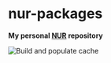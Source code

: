 # nur-packages

**My personal [NUR](https://github.com/nix-community/NUR) repository**

![Build and populate cache](https://github.com/ressu/nur-packages/workflows/Build%20and%20populate%20cache/badge.svg)

<!-- [![Cachix Cache](https://img.shields.io/badge/cachix-nur-blue.svg)](https://nur.cachix.org) -->
